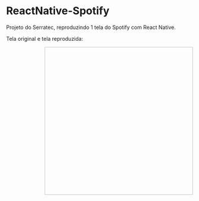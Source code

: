 # ReactNative-Spotify
Projeto do Serratec, reproduzindo 1 tela do Spotify com React Native.

Tela original e tela reproduzida:

<img align="right" width="400" height="400" uri="https://github.com/naisampaioj/ReactNative-Spotify/blob/master/src/img/readme_images/original.png">
 

